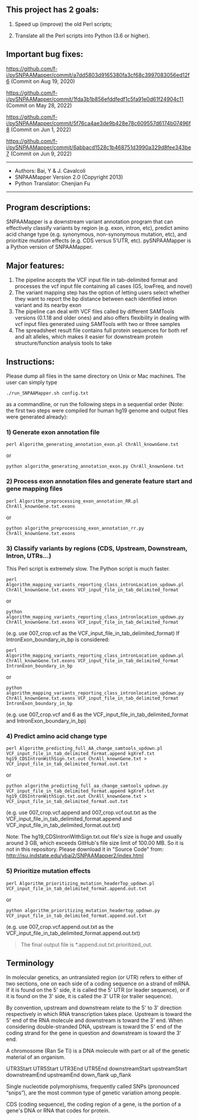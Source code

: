## This project has 2 goals:

1. Speed up (improve) the old Perl scripts;

2. Translate all the Perl scripts into Python (3.6 or higher).

## Important bug fixes:

https://github.com/f-i/pySNPAAMapper/commit/a7dd5803d9165380fa3cf68c3997083056ed12f6 (Commit on Aug 19, 2020)

https://github.com/f-i/pySNPAAMapper/commit/1fda3b1b856efddfedf1c5fa91e0d61f24904c11 (Commit on May 28, 2022)

https://github.com/f-i/pySNPAAMapper/commit/5f76ca4ae3de9b428e78c609557d6174b07496f8 (Commit on Jun 1, 2022)

https://github.com/f-i/pySNPAAMapper/commit/6abbacd1528c1b468751d3990a329d8fee343be7 (Commit on Jun 9, 2022)

---
- Authors: Bai, Y & J. Cavalcoli
- SNPAAMapper Version 2.0 (Copyright 2013)
- Python Translator: Chenjian Fu
---

## Program descriptions:
SNPAAMapper is a downstream variant annotation program that can effectively classify variants by region (e.g. exon, intron, etc), predict amino acid change type (e.g. synonymous, non-synonymous mutation, etc), and prioritize mutation effects (e.g. CDS versus 5’UTR, etc). pySNPAAMapper is a Python version of SNPAAMapper.

## Major features:
1. The pipeline accepts the VCF input file in tab-delimited format and processes the vcf input file containing all cases (G5, lowFreq, and novel)
2. The variant mapping step has the option of letting users select whether they want to report the bp distance between each identified intron variant and its nearby exon
3. The pipeline can deal with VCF files called by different SAMTools versions (0.1.18 and older ones) and also offers flexibility in dealing with vcf input files generated using SAMTools with two or three samples
4. The spreadsheet result file contains full protein sequences for both ref and alt alleles, which makes it easier for downstream protein structure/function analysis tools to take


## Instructions:

Please dump all files in the same directory on Unix or Mac machines. The user can simply type
```
./run_SNPAAMapper.sh config.txt
```
as a commandline, or run the following steps in a sequential order (Note: the first two steps were compiled for human hg19 genome and output files were generated already):

### 1) Generate exon annotation file
```
perl Algorithm_generating_annotation_exon.pl ChrAll_knownGene.txt
```
or
```
python algorithm_generating_annotation_exon.py ChrAll_knownGene.txt
```

### 2) Process exon annotation files and generate feature start and gene mapping files
```
perl Algorithm_preprocessing_exon_annotation_RR.pl ChrAll_knownGene.txt.exons
```
or
```
python algorithm_preprocessing_exon_annotation_rr.py ChrAll_knownGene.txt.exons
```

### 3) Classify variants by regions (CDS, Upstream, Downstream, Intron, UTRs...)
This Perl script is extremely slow. The Python script is much faster.
```
perl Algorithm_mapping_variants_reporting_class_intronLocation_updown.pl ChrAll_knownGene.txt.exons VCF_input_file_in_tab_delimited_format
```
or
```
python algorithm_mapping_variants_reporting_class_intronlocation_updown.py ChrAll_knownGene.txt.exons VCF_input_file_in_tab_delimited_format
```
(e.g. use 007_crop.vcf as the VCF_input_file_in_tab_delimited_format)
If IntronExon_boundary_in_bp is considered:
```
perl Algorithm_mapping_variants_reporting_class_intronLocation_updown.pl ChrAll_knownGene.txt.exons VCF_input_file_in_tab_delimited_format IntronExon_boundary_in_bp
```
or
```
python algorithm_mapping_variants_reporting_class_intronlocation_updown.py ChrAll_knownGene.txt.exons VCF_input_file_in_tab_delimited_format IntronExon_boundary_in_bp
```
(e.g. use 007_crop.vcf and 6 as the VCF_input_file_in_tab_delimited_format and IntronExon_boundary_in_bp)

### 4) Predict amino acid change type
```
perl Algorithm_predicting_full_AA_change_samtools_updown.pl VCF_input_file_in_tab_delimited_format.append kgXref.txt hg19_CDSIntronWithSign.txt.out ChrAll_knownGene.txt > VCF_input_file_in_tab_delimited_format.out.txt
```
or
```
python algorithm_predicting_full_aa_change_samtools_updown.py VCF_input_file_in_tab_delimited_format.append kgXref.txt hg19_CDSIntronWithSign.txt.out ChrAll_knownGene.txt > VCF_input_file_in_tab_delimited_format.out.txt
```
(e.g. use 007_crop.vcf.append and 007_crop.vcf.out.txt as the VCF_input_file_in_tab_delimited_format.append and VCF_input_file_in_tab_delimited_format.out.txt)

Note: The hg19_CDSIntronWithSign.txt.out file's size is huge and usually around
3 GB, which exceeds GitHub's file size limit of 100.00 MB. So it is not in this
repository. Please download it in "Source Code" from:
http://isu.indstate.edu/ybai2/SNPAAMapper2/index.html

### 5) Prioritize mutation effects
```
perl Algorithm_prioritizing_mutation_headerTop_updown.pl VCF_input_file_in_tab_delimited_format.append.out.txt
```
or
```
python algorithm_prioritizing_mutation_headertop_updown.py VCF_input_file_in_tab_delimited_format.append.out.txt
```
(e.g. use 007_crop.vcf.append.out.txt as the VCF_input_file_in_tab_delimited_format.append.out.txt)


> The final output file is \*.append.out.txt.prioritized_out.



## Terminology

In molecular genetics, an untranslated region (or UTR) refers to either of two
sections, one on each side of a coding sequence on a strand of mRNA. If it is
found on the 5' side, it is called the 5' UTR (or leader sequence), or if it is
found on the 3' side, it is called the 3' UTR (or trailer sequence).

By convention, upstream and downstream relate to the 5' to 3' direction
respectively in which RNA transcription takes place. Upstream is toward the 5'
end of the RNA molecule and downstream is toward the 3' end. When considering
double-stranded DNA, upstream is toward the 5' end of the coding strand for the
gene in question and downstream is toward the 3' end.

A chromosome (Ran Se Ti) is a DNA molecule with part or all of the genetic
material of an organism.

UTR3Start UTR5Start
UTR3End UTR5End
downstreamStart upstreamStart
downstreamEnd upstreamEnd
down_flank up_flank

Single nucleotide polymorphisms, frequently called SNPs (pronounced “snips”),
are the most common type of genetic variation among people.

CDS (coding sequence), the coding region of a gene, is the portion of a gene's
DNA or RNA that codes for protein.
